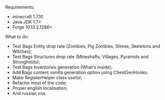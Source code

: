 Requirements:
- minecraft 1.7.10
- Java JDK 1.7+
- Forge 10.13.2.1286+

What to do:
- Test Bags Entity drop rate (Zombies, Pig Zombies, Slimes, Skeletons and Witches);
- Test Bags Structures drop rate (Mineshafts, Villages, Pyramids and Strongholds);
- Test Bags Inventories generation (What's inside);
- Add Bags content vanilla generation option using ChestGenHooks;
- Make RegisterHelper class useful;
- Refactor most of the code;
- Proper english localisation;
- And russian one.
